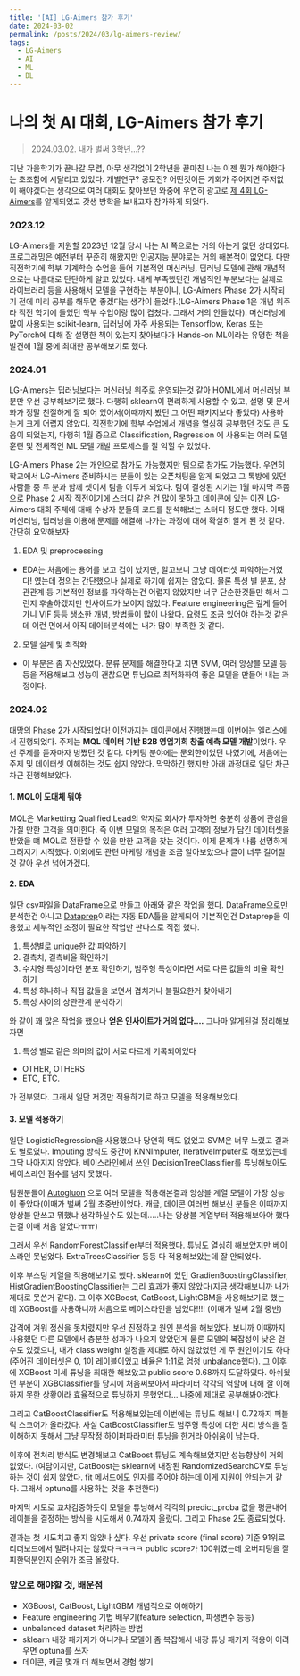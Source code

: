 ```yaml
---
title: '[AI] LG-Aimers 참가 후기'
date: 2024-03-02
permalink: /posts/2024/03/lg-aimers-review/
tags:
  - LG-Aimers
  - AI
  - ML
  - DL
---
```


# 나의 첫 AI 대회, LG-Aimers 참가 후기

> 2024.03.02. 내가 벌써 3학년...??

  

지난 가을학기가 끝나갈 무렵, 아무 생각없이 2학년을 끝마친 나는 이젠 뭔가 해야한다는 초조함에 시달리고 있었다. 개별연구? 공모전? 어떤것이든 기회가 주어지면 주저없이 해야겠다는 생각으로 여러 대회도 찾아보던 와중에 우연히 광고로 [제 4회 LG-Aimers](https://www.lgaimers.ai/)를 알게되었고 갓생 방학을 보내고자 참가하게 되었다.

### 2023.12

LG-Aimers를 지원할 2023년 12월 당시 나는 AI 쪽으로는 거의 아는게 없던 상태였다. 프로그래밍은 예전부터 꾸준히 해왔지만 인공지능 분야로는 거의 해본적이 없었다. 다만 직전학기에 학부 기계학습 수업을 들어 기본적인 머신러닝, 딥러닝 모델에 관해 개념적으로는 나름대로 탄탄하게 알고 있었다. 내게 부족했던건 개념적인 부분보다는 실제로 라이브러리 등을 사용해서 모델을 구현하는 부분이니, LG-Aimers Phase 2가 시작되기 전에 미리 공부를 해두면 좋겠다는 생각이 들었다.(LG-Aimers Phase 1은 개념 위주라 직전 학기에 들었던 학부 수업이랑 많이 겹쳤다. 그래서 거의 안들었다). 머신러닝에 많이 사용되는 scikit-learn, 딥러닝에 자주 사용되는 Tensorflow, Keras 또는 PyTorch에 대해 잘 설명한 책이 있는지 찾아보다가 Hands-on ML이라는 유명한 책을 발견해 1월 중에 최대한 공부해보기로 했다.

### 2024.01
LG-Aimers는 딥러닝보다는 머신러닝 위주로 운영되는것 같아 HOML에서 머신러닝 부분만 우선 공부해보기로 했다. 다행히 sklearn이 편리하게 사용할 수 있고, 설명 및 문서화가 정말 친절하게 잘 되어 있어서(이때까지 봤던 그 어떤 패키지보다 좋았다) 사용하는게 크게 어렵지 않았다. 직전학기에 학부 수업에서 개념을 열심히 공부했던 것도 큰 도움이 되었는지, 다행히 1월 중으로 Classification, Regression 에 사용되는 여러 모델 훈련 및 전체적인 ML 모델 개발 프로세스를 잘 익힐 수 있었다.

LG-Aimers Phase 2는 개인으로 참가도 가능했지만 팀으로 참가도 가능했다. 우연히 학교에서 LG-Aimers 준비하시는 분들이 있는 오픈채팅을 알게 되었고 그 톡방에 있던 사람들 중 두 분과 함께 셋이서 팀을 이루게 되었다. 팀이 결성된 시기는 1월 마지막 주쯤으로 Phase 2 시작 직전이기에 스터디 같은 건 많이 못하고 데이콘에 있는 이전 LG-Aimers 대회 주제에 대해 수상자 분들의 코드를 분석해보는 스터디 정도만 했다. 이때 머신러닝, 딥러닝을 이용해 문제를 해결해 나가는 과정에 대해 확실히 알게 된 것 같다.
간단히 요약해보자

1. EDA 및 preprocessing
- EDA는 처음에는 용어를 보고 겁이 났지만, 알고보니 그냥 데이터셋 파악하는거였다! 였는데 정의는 간단했으나 실제로 하기에 쉽지는 않았다. 물론 특성 별 분포, 상관관계 등 기본적인 정보를 파악하는건 어렵지 않았지만 너무 단순한것들만 해서 그런지 후술하겠지만 인사이트가 보이지 않았다. Feature engineering은 깊게 들어가니 VIF 등등 생소한 개념, 방법들이 많이 나왔다. 요령도 조금 있어야 하는것 같은데 이런 면에서 아직 데이터분석에는 내가 많이 부족한 것 같다.
2. 모델 설계 및 최적화
- 이 부분은 좀 자신있었다. 분류 문제를 해결한다고 치면 SVM, 여러 앙상블 모델 등등을 적용해보고 성능이 괜찮으면 튜닝으로 최적화하여 좋은 모델을 만들어 내는 과정이다.

### 2024.02
대망의 Phase 2가 시작되었다! 이전까지는 데이콘에서 진행했는데 이번에는 엘리스에서 진행되었다. 주제는 **MQL 데이터 기반 B2B 영업기회 창출 예측 모델 개발**이었다. 우선 주제를 듣자마자 벙쪘던 것 같다. 마케팅 분야에는 문외한이었던 나였기에, 처음에는 주제 및 데이터셋 이해하는 것도 쉽지 않았다. 막막하긴 했지만 아래 과정대로 일단 차근차근 진행해보았다.

#### 1. MQL이 도대체 뭐야
MQL은 Marketting Qualified Lead의 약자로 회사가 투자하면 충분히 상품에 관심을 가질 만한 고객을 의미한다. 즉 이번 모델의 목적은 여러 고객의 정보가 담긴 데이터셋을 받았을 떄 MQL로 전환할 수 있을 만한 고객을 찾는 것이다. 이제 문제가 나름 선명하게 그려지기 시작했다. 이외에도 관련 마케팅 개념을 조금 알아보았으나 글이 너무 길어질 것 같아 우선 넘어가겠다.

#### 2. EDA
일단 csv파일을 DataFrame으로 만들고 아래와 같은 작업을 했다. DataFrame으로만 분석한건 아니고 [Dataprep](https://dataprep.ai/)이라는 자동 EDA툴을 알게되어 기본적인건 Dataprep을 이용했고 세부적인 조정이 필요한 작업만 판다스로 직접 했다.
1. 특성별로 unique한 값 파악하기
2. 결측치, 결측비율 확인하기
3. 수치형 특성이라면 분포 확인하기, 범주형 특성이라면 서로 다른 값들의 비율 확인하기
4. 특성 하나하나 직접 값들을 보면서 겹치거나 불필요한거 찾아내기
5. 특성 사이의 상관관계 분석하기

와 같이 꽤 많은 작업을 했으나 **얻은 인사이트가 거의 없다....** 그나마 알게된걸 정리해보자면
1. 특성 별로 같은 의미의 값이 서로 다르게 기록되어있다
- OTHER, OTHERS
- ETC, ETC.

가 전부였다. 그래서 일단 저것만 적용하기로 하고 모델을 적용해보았다.

#### 3. 모델 적용하기
일단 LogisticRegression을 사용했으나 당연히 택도 없었고 SVM은 너무 느렸고 결과도 별로였다. Imputing 방식도 중간에 KNNImputer, IterativeImputer로 해보았는데 그닥 나아지지 않았다. 베이스라인에서 쓰인 DecisionTreeClassifier를 튜닝해보아도 베이스라인 점수를 넘지 못했다.

팀원분들이 [Autogluon](https://auto.gluon.ai/stable/index.html) 으로 여러 모델을 적용해본결과 앙상블 계열 모델이 가장 성능이 좋았다(이때가 벌써 2월 초중반이었다. 캐글, 데이콘 여러번 해보신 분들은 이때까지 앙상블 안쓰고 뭐했냐 생각하실수도 있는데.....나는 앙상블 계열부터 적용해보아야 했다는걸 이때 처음 알았다ㅠㅠ)

그래서 우선 RandomForestClassifier부터 적용했다. 튜닝도 열심히 해보았지만 베이스라인 못넘었다. ExtraTreesClassifier 등등 다 적용해보았는데 잘 안되었다.

이후 부스팅 계열을 적용해보기로 했다. sklearn에 있던 GradienBoostingClassifier, HistGradientBoostingClassifier는 그리 효과가 좋지 않았다(지금 생각해보니까 내가 제대로 못쓴거 같다). 그 이후 XGBoost, CatBoost, LightGBM을 사용해보기로 했는데 XGBoost를 사용하니까 처음으로 베이스라인을 넘었다!!!! (이때가 벌써 2월 중반)

감격에 겨워 정신을 못차렸지만 우선 진정하고 원인 분석을 해보았다. 보니까 이때까지 사용했던 다른 모델에서 충분한 성과가 나오지 않았던게 물론 모델의 복잡성이 낮은 걸 수도 있겠으나, 내가 class weight 설정을 제대로 하지 않았었던 게 주 원인이기도 하다(주어진 데이터셋은 0, 1이 레이블이었고 비율은 1:11로 엄청 unbalance했다). 그 이후에 XGBoost 미세 튜닝을 최대한 해보았고 public score 0.68까지 도달하였다. 아쉬웠던 부분이 XGBClassifier를 당시에 처음써보아서 파라미터 각각의 역할에 대해 잘 이해하지 못한 상황이라 효율적으로 튜닝하지 못했었다... 나중에 제대로 공부해봐야겠다.

그리고 CatBoostClassifier도 적용해보았는데 이번에는 튜닝도 해보니 0.72까지 퍼블릭 스코어가 올라갔다. 사실 CatBoostClassifier도 범주형 특성에 대한 처리 방식을 잘 이해하지 못해서 그냥 무작정 하이퍼파라미터 튜닝을 한거라 아쉬움이 남는다. 

이후에 전처리 방식도 변경해보고 CatBoost 튜닝도 계속해보았지만 성능향상이 거의 없었다. (여담이지만, CatBoost는 sklearn에 내장된 RandomizedSearchCV로 튜닝하는 것이 쉽지 않았다. fit 메서드에도 인자를 주어야 하는데 이게 지원이 안되는거 같다. 그래서 optuna를 사용하는 것을 추천한다)

마지막 시도로 교차검증하듯이 모델을 튜닝해서 각각의 predict_proba 값을 평균내어 레이블을 결정하는 방식을 시도해서 0.74까지 올랐다. 그리고 Phase 2도 종료되었다.

결과는 첫 시도치고 좋지 않았나 싶다. 우선 private score (final score) 기준 91위로 리더보드에서 밀려나지는 않았다ㅋㅋㅋㅋ public score가 100위였는데 오버피팅을 잘 피한덕분인지 순위가 조금 올랐다.

### 앞으로 해야할 것, 배운점
- XGBoost, CatBoost, LightGBM 개념적으로 이해하기
- Feature engineering 기법 배우기(feature selection, 파생변수 등등)
- unbalanced dataset 처리하는 방법
- sklearn 내장 패키지가 아니거나 모델이 좀 복잡해서 내장 튜닝 패키지 적용이 어려우면 optuna를 쓰자
- 데이콘, 캐글 몇개 더 해보면서 경험 쌓기
